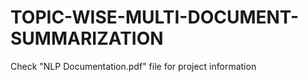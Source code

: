# TOPIC-WISE-MULTI-DOCUMENT-SUMMARIZATION

Check "NLP Documentation.pdf" file for project information

